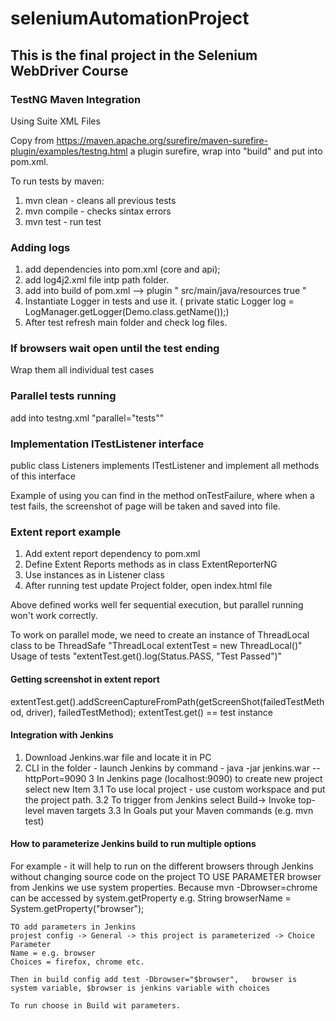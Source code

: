 # seleniumAutomationProject

## This is the final project in the Selenium WebDriver Course


### TestNG Maven Integration

Using Suite XML Files

Copy from https://maven.apache.org/surefire/maven-surefire-plugin/examples/testng.html  a plugin surefire,
wrap into "build"  and put into pom.xml.


To run tests by maven:

1. mvn clean  - cleans all previous tests
2. mvn compile - checks sintax errors
3. mvn test  -  run test


### Adding logs

1. add dependencies into pom.xml (core and api);
2. add log4j2.xml file intp path folder.
3. add into build of pom.xml  --> plugin 
	"<resources>
      <resource>
        <directory>src/main/java/resources</directory>
        <filtering>true</filtering>
      </resource>
     </resources>"
4. Instantiate Logger in tests and use it.  ( private static Logger log = LogManager.getLogger(Demo.class.getName());)
5. After test refresh main folder and check log files.

### If browsers wait open until the test ending

Wrap them all individual test cases

### Parallel tests running
add into testng.xml 
"parallel="tests""


### Implementation ITestListener interface 

public class Listeners implements ITestListener  and implement all methods of this interface

Example of using  you can find in the method onTestFailure, where when a test fails, the screenshot of page will be taken 
and saved into file.

### Extent report example


1. Add extent report dependency to pom.xml
2. Define Extent Reports methods as in class ExtentReporterNG
3. Use instances as in Listener class
4. After running test update Project folder, open index.html file

Above defined works well  fer sequential execution, but parallel running won't work correctly.

To work on parallel mode, we need to create an instance of ThreadLocal class to be ThreadSafe
 "ThreadLocal<ExtentTest> extentTest = new ThreadLocal<ExtentTest>()"
 Usage of tests
 "extentTest.get().log(Status.PASS, "Test Passed")"
 
 #### Getting screenshot in extent report
 extentTest.get().addScreenCaptureFromPath(getScreenShot(failedTestMethod, driver), failedTestMethod);
 extentTest.get()  == test instance
 
 
 
 #### Integration with Jenkins
 
 1. Download Jenkins.war file and locate it in PC
 2. CLI in the folder - launch Jenkins by command - java -jar jenkins.war --httpPort=9090
 3  In Jenkins page (localhost:9090)  to create new project select new Item
   3.1  To use local project - use custom workspace and put the project path.
   3.2 To trigger from Jenkins select Build-> Invoke top-level maven targets
   3.3 In Goals  put your Maven commands (e.g.  mvn test)
   

#### How to parameterize Jenkins build to run multiple options
 For example -  it will help to run on the different browsers through Jenkins without changing source code on the project
 	TO USE PARAMETER browser from Jenkins we use system properties. Because mvn -Dbrowser=chrome can be accessed by
	system.getProperty
	e.g. String browserName = System.getProperty("browser");
	
	TO add parameters in Jenkins
	projest config -> General -> this project is parameterized -> Choice Parameter
	Name = e.g. browser
	Choices = firefox, chrome etc.
	
	Then in build config add test -Dbrowser="$browser",   browser is system variable, $browser is jenkins variable with choices
	
	To run choose in Build wit parameters.
	
	


 
 
 











